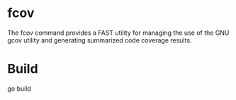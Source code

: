 fcov
====

The fcov command provides a FAST utility for managing the use of the GNU gcov utility and generating summarized code coverage results.

# Build
go build


